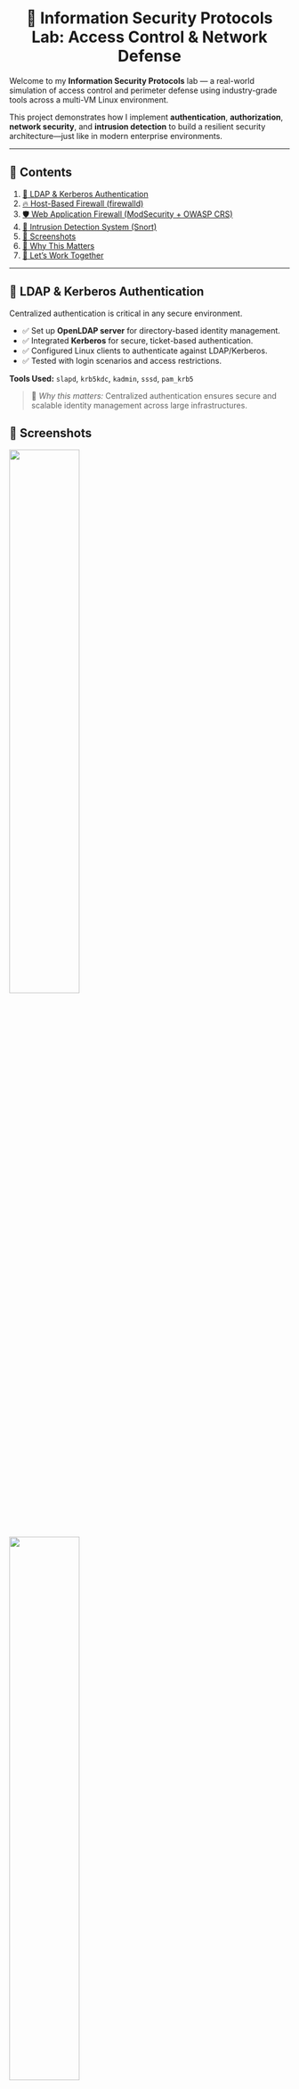 <div align="center">
  <h1>🔐 Information Security Protocols Lab: Access Control & Network Defense</h1>
</div>

Welcome to my **Information Security Protocols** lab — a real-world simulation of access control and perimeter defense using industry-grade tools across a multi-VM Linux environment.

This project demonstrates how I implement **authentication**, **authorization**, **network security**, and **intrusion detection** to build a resilient security architecture—just like in modern enterprise environments.

---

## 📁 Contents

1. [🛂 LDAP & Kerberos Authentication](#ldap--kerberos-authentication)
2. [🔥 Host-Based Firewall (firewalld)](#host-based-firewall-firewalld)
3. [🛡️ Web Application Firewall (ModSecurity + OWASP CRS)](#web-application-firewall-modsecurity--owasp-crs)
4. [🚨 Intrusion Detection System (Snort)](#intrusion-detection-system-snort)
5. [📸 Screenshots](#screenshots)
6. [🎯 Why This Matters](#why-this-matters)
7. [🚀 Let’s Work Together](#lets-work-together)

---

## 🛂 LDAP & Kerberos Authentication

Centralized authentication is critical in any secure environment.

- ✅ Set up **OpenLDAP server** for directory-based identity management.
- ✅ Integrated **Kerberos** for secure, ticket-based authentication.
- ✅ Configured Linux clients to authenticate against LDAP/Kerberos.
- ✅ Tested with login scenarios and access restrictions.

**Tools Used:** `slapd`, `krb5kdc`, `kadmin`, `sssd`, `pam_krb5`

> 🧠 *Why this matters:* Centralized authentication ensures secure and scalable identity management across large infrastructures.

## 📸 Screenshots

<img src="https://github.com/YourRepoPath/screenshots/ldap-config.png" width="50%"/>
<img src="https://github.com/YourRepoPath/screenshots/ldap-config.png" width="50%"/>
<img src="https://github.com/YourRepoPath/screenshots/ldap-config.png" width="50%"/>
<img src="https://github.com/YourRepoPath/screenshots/kerberos-auth-success.png" width="50%"/>
<img src="https://github.com/YourRepoPath/screenshots/kerberos-auth-success.png" width="50%"/>
<img src="https://github.com/YourRepoPath/screenshots/kerberos-auth-success.png" width="50%"/>

---

## 🔥 Host-Based Firewall (firewalld)

Protecting the network starts at the host level.

- 🔒 Configured `firewalld` zones to restrict traffic based on services.
- ✅ Allowed only essential ports (SSH, HTTP, DNS, Kerberos).
- 🚫 Blocked all unauthorized connections and verified using port scans.

**Tools Used:** `firewalld`, `firewall-cmd`, `nmap`, `ss`

> 🧠 *Why this matters:* Host firewalls prevent lateral movement and provide the first line of defense against unauthorized access.

## 📸 Screenshots

<img src="https://github.com/YourRepoPath/screenshots/firewalld-zones-setup.png" width="50%"/>
<img src="https://github.com/YourRepoPath/screenshots/firewalld-zones-setup.png" width="50%"/>

---

## 🛡️ Web Application Firewall (ModSecurity + OWASP CRS)

Hardened the Apache web server against web attacks.

- ⚙️ Installed and enabled **ModSecurity** on Apache.
- 🧰 Deployed **OWASP Core Rule Set (CRS)** for defense against:
  - SQL Injection
  - Cross-Site Scripting (XSS)
  - CSRF, RFI, LFI, and more
- 🧪 Tested with malicious payloads and confirmed blocked attacks.

**Tools Used:** `apache2`, `modsecurity`, `OWASP CRS`, `curl`, `Nikto`

> 🧠 *Why this matters:* A WAF guards web-facing applications—your business's most exposed assets.

## 📸 Screenshots

<img src="https://github.com/YourRepoPath/screenshots/modsecurity-block-xss.png" width="50%"/>
<img src="https://github.com/YourRepoPath/screenshots/modsecurity-block-xss.png" width="50%"/>

---

## 🚨 Intrusion Detection System (Snort)

Monitored network activity for suspicious behavior and threats.

- 🔍 Installed and configured **Snort** in IDS mode.
- 📈 Tuned Snort rules to detect port scans, brute-force attacks, and malware patterns.
- 📧 Integrated alerting to notify on suspicious traffic.

**Tools Used:** `snort`, `tcpdump`, `Wireshark`, `barnyard2`

> 🧠 *Why this matters:* An IDS offers critical visibility into network anomalies and breach attempts.

## 📸 Screenshots

<img src="https://github.com/YourRepoPath/screenshots/snort-alerts-triggered.png" width="50%"/>
<img src="https://github.com/YourRepoPath/screenshots/snort-alerts-triggered.png" width="50%"/>

---

## 🔒 Cryptography (AES, OpenSSL, Hashing, HMAC)

Secured sensitive data using encryption and message authentication.

### 🔑 AES Encryption with acescript
- Custom bash script `acescript` for AES-256-CBC encryption and decryption.
- Used for securing backup archives and sensitive config files.

---

### 🧪 OpenSSL & HMAC

- Generated **symmetric and asymmetric keys** using OpenSSL.
- Signed and verified files using **HMAC with SHA-256** for message integrity and authenticity.

### 🧮 Hashing

- Verified file integrity using:
  - `sha256sum`
  - `md5sum`

---

### 📸 Screenshots

> *(Replace with actual screenshots or embed as needed)*  
> Example:
> ![OpenSSL Key Generation](screenshots/openssl-keygen.png)  
> ![HMAC Verification](screenshots/hmac-verification.png)  
> ![File Hash Check](screenshots/file-hash-comparison.png)

---

### 🎯 Why This Lab?

This lab demonstrates how I apply industry-standard protocols to secure Linux environments:

- 🔐 **Centralized authentication** improves access control and auditability.
- 🌐 **Network perimeter defense** detects and blocks real-time threats.
- 🔒 **Cryptography** ensures data confidentiality, integrity, and authenticity.

---

### 📬 Contact Me

Feel free to connect if you're looking for someone who can build, secure, or audit Linux-based systems using open-source security tools.

**📧 Email:** baratulkhan@gmail.com
